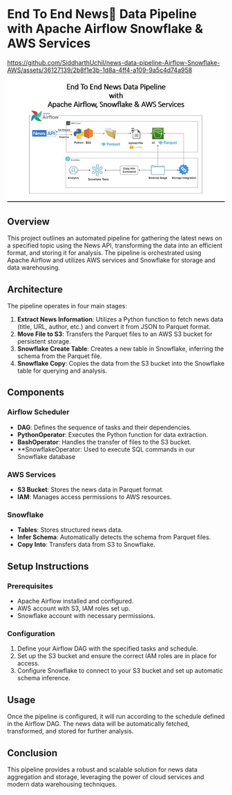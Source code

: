 # End To End News📰 Data Pipeline with Apache Airflow Snowflake & AWS Services


https://github.com/SiddharthUchil/news-data-pipeline-Airflow-Snowflake-AWS/assets/36127139/2b8f1e3b-1d8a-4ff4-a109-9a5c4d74a958

![alt text](https://github.com/SiddharthUchil/news-data-pipeline-Airflow-Snowflake-AWS/blob/main/pipeline.jpg)
## Overview
This project outlines an automated pipeline for gathering the latest news on a specified topic using the News API, transforming the data into an efficient format, and storing it for analysis. The pipeline is orchestrated using Apache Airflow and utilizes AWS services and Snowflake for storage and data warehousing.

## Architecture
The pipeline operates in four main stages:

1. **Extract News Information**: Utilizes a Python function to fetch news data (title, URL, author, etc.) and convert it from JSON to Parquet format.
2. **Move File to S3**: Transfers the Parquet files to an AWS S3 bucket for persistent storage.
3. **Snowflake Create Table**: Creates a new table in Snowflake, inferring the schema from the Parquet file.
4. **Snowflake Copy**: Copies the data from the S3 bucket into the Snowflake table for querying and analysis.

## Components

### Airflow Scheduler
- **DAG**: Defines the sequence of tasks and their dependencies.
- **PythonOperator**: Executes the Python function for data extraction.
- **BashOperator**: Handles the transfer of files to the S3 bucket.
- **SnowflakeOperator: Used to execute SQL commands in our Snowflake database
### AWS Services
- **S3 Bucket**: Stores the news data in Parquet format.
- **IAM**: Manages access permissions to AWS resources.

### Snowflake
- **Tables**: Stores structured news data.
- **Infer Schema**: Automatically detects the schema from Parquet files.
- **Copy Into**: Transfers data from S3 to Snowflake.

## Setup Instructions

### Prerequisites
- Apache Airflow installed and configured.
- AWS account with S3, IAM roles set up.
- Snowflake account with necessary permissions.

### Configuration
1. Define your Airflow DAG with the specified tasks and schedule.
2. Set up the S3 bucket and ensure the correct IAM roles are in place for access.
3. Configure Snowflake to connect to your S3 bucket and set up automatic schema inference.

## Usage
Once the pipeline is configured, it will run according to the schedule defined in the Airflow DAG. The news data will be automatically fetched, transformed, and stored for further analysis.

## Conclusion
This pipeline provides a robust and scalable solution for news data aggregation and storage, leveraging the power of cloud services and modern data warehousing techniques.
